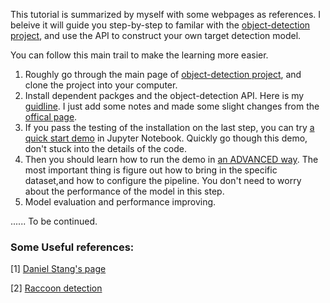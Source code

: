 This tutorial is summarized by myself with some webpages as references. I beleive it will guide you step-by-step to familar with the [object-detection project](https://github.com/tensorflow/models/tree/master/research/object_detection), and use the API to construct your own target detection model.

You can follow this main trail to make the learning more easier.
1. Roughly go through the main page of [object-detection project](https://github.com/tensorflow/models/tree/master/research/object_detection), and clone the project into your computer.
2. Install dependent packges and the object-detection API. Here is my <a href='docs/installation.md'>guidline</a>. I just add some notes and made some slight changes from the [offical page](https://github.com/tensorflow/models/blob/master/research/object_detection/g3doc/installation.md).
3. If you pass the testing of the installation on the last step, you can try <a href='docs/installation.md'>a quick start demo</a> in Jupyter Notebook. Quickly go though this demo, don't stuck into the details of the code.
4. Then you should learn how to run the demo in <a href='docs/rundemo_advanced.md'>an ADVANCED way</a>. The most important thing is figure out how to bring in the specific dataset,and how to configure the pipeline. You don't need to worry about the performance of the model in this step.
5. Model evaluation and performance improving.

......
To be continued.

### Some Useful references:

[1] [Daniel Stang's page](https://medium.com/@WuStangDan/step-by-step-tensorflow-object-detection-api-tutorial-part-1-selecting-a-model-a02b6aabe39e)

[2] [Raccoon detection](https://towardsdatascience.com/how-to-train-your-own-object-detector-with-tensorflows-object-detector-api-bec72ecfe1d9)




